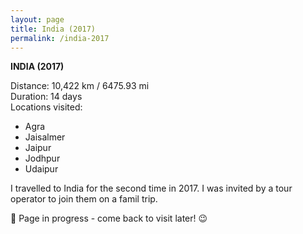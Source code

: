 ```yaml
---
layout: page
title: India (2017)
permalink: /india-2017
---
```


<b>INDIA (2017)</b>

Distance: 10,422 km / 6475.93 mi<br />
Duration: 14 days<br />
Locations visited: 
- Agra
- Jaisalmer
- Jaipur
- Jodhpur
- Udaipur 

I travelled to India for the second time in 2017. I was invited by a tour operator to join them on a famil trip. 

🚧 Page in progress - come back to visit later! 😉

<style>
  .wrapper {
    max-width: 58em;
  }
</style>